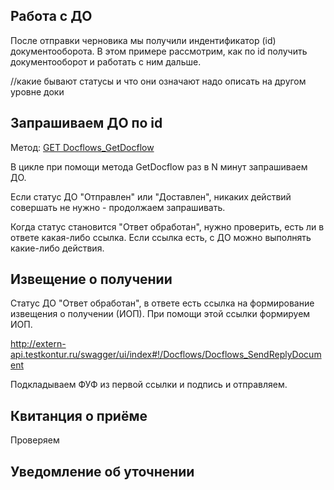 ## Работа с ДО

После отправки черновика мы получили индентификатор (id) документооборота. В этом примере рассмотрим, как по id получить документооборот и работать с ним дальше.

//какие бывают статусы и что они означают надо описать на другом уровне доки


## Запрашиваем ДО по id

Метод: [GET Docflows_GetDocflow](http://extern-api.testkontur.ru/swagger/ui/index#!/Docflows/Docflows_GetDocflow)

В цикле при помощи метода GetDocflow раз в N минут запрашиваем ДО.

Если статус ДО "Отправлен" или "Доставлен", никаких действий совершать не нужно - продолжаем запрашивать.

Когда статус становится "Ответ обработан", нужно проверить, есть ли в ответе какая-либо ссылка.
Если ссылка есть, с ДО можно выполнять какие-либо действия.


## Извещение о получении

Статус ДО "Ответ обработан", в ответе есть ссылка на формирование извещения о получении (ИОП).
При помощи этой ссылки формируем ИОП.

http://extern-api.testkontur.ru/swagger/ui/index#!/Docflows/Docflows_SendReplyDocument

Подкладываем ФУФ из первой ссылки и подпись и отправляем.

## Квитанция о приёме

Проверяем 



## Уведомление об уточнении

